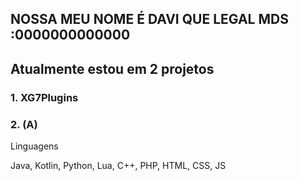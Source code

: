 ## NOSSA MEU NOME É DAVI QUE LEGAL MDS :0000000000000

## Atualmente estou em 2 projetos 
### 1. XG7Plugins
### 2. (A)


Linguagens

Java, Kotlin, Python, Lua, C++, PHP, HTML, CSS, JS

<!--
**DaviXG7/DaviXG7** is a ✨ _special_ ✨ repository because its `README.md` (this file) appears on your GitHub profile.

Here are some ideas to get you started:

- 🔭 I’m currently working on ...
- 🌱 I’m currently learning ...
- 👯 I’m looking to collaborate on ...
- 🤔 I’m looking for help with ...
- 💬 Ask me about ...
- 📫 How to reach me: ...
- 😄 Pronouns: ...
- ⚡ Fun fact: ...
-->
